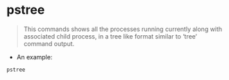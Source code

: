 # pstree

> This commands shows all the processes running currently along with associated child process, in a tree like format similar to ‘tree‘ command output.

- An example:

`pstree`
